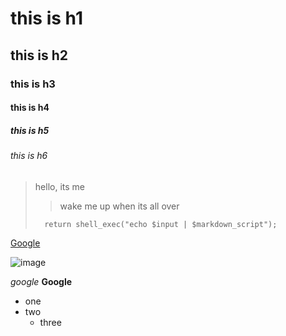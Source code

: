 # this is h1
## this is h2
### this is h3
#### this is h4
##### this is h5
###### this is h6

> hello, its me
> > wake me up when its all over
>
>		return shell_exec("echo $input | $markdown_script");
>

[Google][]

[Google]:	https://www.google.co.in 	"google"
[foo]: http://example.com/  "Optional Title Here"

![image](https://www.google.co.in/images/branding/googlelogo/1x/googlelogo_color_272x92dp.png)

*google*
**Google**

- one
- two
  - three
